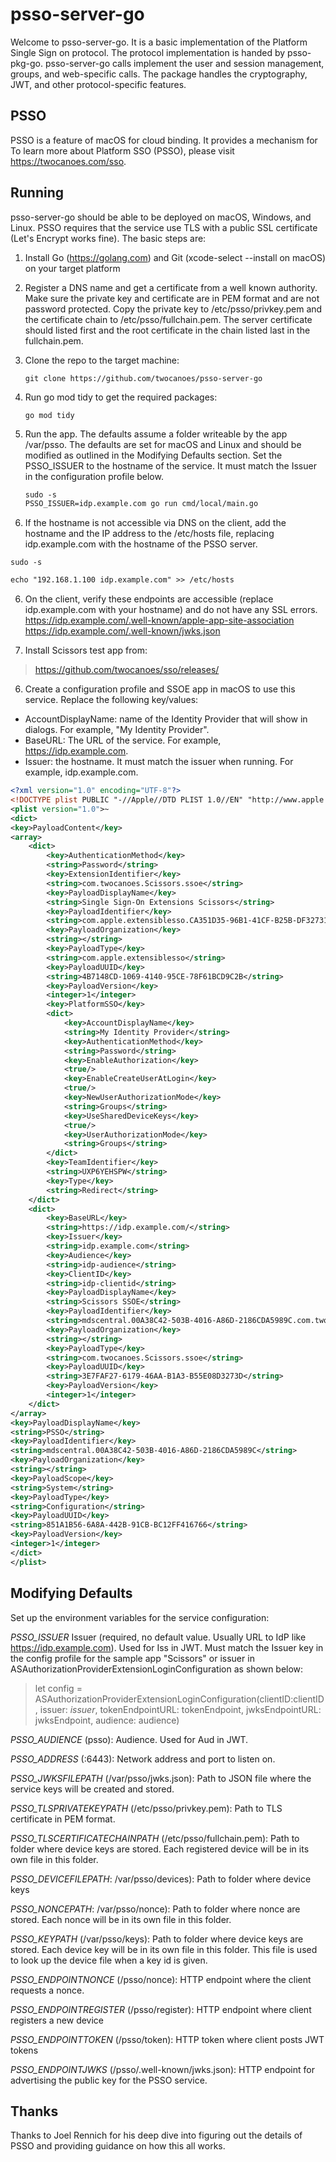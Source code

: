 # psso-server-go

Welcome to psso-server-go. It is a basic implementation of the Platform Single Sign on protocol. The protocol implementation is handed by psso-pkg-go.  psso-server-go calls implement the user and session management, groups, and web-specific calls. The package handles the cryptography, JWT, and other protocol-specific features.  

## PSSO
PSSO is a feature of macOS for cloud binding. It provides a mechanism for 
To learn more about Platform SSO (PSSO), please visit https://twocanoes.com/sso.

## Running
psso-server-go should be able to be deployed on macOS, Windows, and Linux. PSSO requires that the service use TLS with a public SSL certificate (Let's Encrypt works fine). The basic steps are:

1. Install Go (https://golang.com) and Git (xcode-select --install on macOS) on your target platform

2. Register a DNS name and get a certificate from a well known authority. Make sure the private key and certificate are in PEM format and are not password protected. Copy the private key to /etc/psso/privkey.pem and the certificate chain to /etc/psso/fullchain.pem. The server certificate should listed first and the root certificate in the chain listed last in the fullchain.pem.
3. Clone the repo to the target machine:

	`git clone https://github.com/twocanoes/psso-server-go`
			
4. Run go mod tidy to get the required packages:
			
	`go mod tidy`

5. Run the app. The defaults assume a folder writeable by the app /var/psso. The defaults are set for macOS and Linux and should be modified as outlined in the Modifying Defaults section. Set the PSSO\_ISSUER to the hostname of the service. It must match the Issuer in the configuration profile below.

	```xml
	sudo -s
	PSSO_ISSUER=idp.example.com go run cmd/local/main.go
	```

6. If the hostname is not accessible via DNS on the client, add the hostname and the IP address to the /etc/hosts file, replacing idp.example.com with the hostname of the PSSO server.

`sudo -s`
```xml
echo "192.168.1.100 idp.example.com" >> /etc/hosts
```

6. On the client, verify these endpoints are accessible (replace idp.example.com with your hostname) and do not have any SSL errors.
https://idp.example.com/.well-known/apple-app-site-association
https://idp.example.com/.well-known/jwks.json
		
6. Install Scissors test app from:

> https://github.com/twocanoes/sso/releases/
		
6. Create a configuration profile and SSOE app in macOS to use this service. Replace the following key/values:

* AccountDisplayName: name of the Identity Provider that will show in dialogs. For example, "My Identity Provider".
* BaseURL: The URL of the service. For example, https://idp.example.com.
* Issuer: the hostname. It must match the issuer when running. For example, idp.example.com.
 
```xml
<?xml version="1.0" encoding="UTF-8"?>
<!DOCTYPE plist PUBLIC "-//Apple//DTD PLIST 1.0//EN" "http://www.apple.com/DTDs/PropertyList-1.0.dtd">
<plist version="1.0">~
<dict>
<key>PayloadContent</key>
<array>
	<dict>
		<key>AuthenticationMethod</key>
		<string>Password</string>
		<key>ExtensionIdentifier</key>
		<string>com.twocanoes.Scissors.ssoe</string>
		<key>PayloadDisplayName</key>
		<string>Single Sign-On Extensions Scissors</string>
		<key>PayloadIdentifier</key>
		<string>com.apple.extensiblesso.CA351D35-96B1-41CF-B25B-DF3273189AAD</string>
		<key>PayloadOrganization</key>
		<string></string>
		<key>PayloadType</key>
		<string>com.apple.extensiblesso</string>
		<key>PayloadUUID</key>
		<string>4B7148CD-1069-4140-95CE-78F61BCD9C2B</string>
		<key>PayloadVersion</key>
		<integer>1</integer>
		<key>PlatformSSO</key>
		<dict>
			<key>AccountDisplayName</key>
			<string>My Identity Provider</string>
			<key>AuthenticationMethod</key>
			<string>Password</string>
			<key>EnableAuthorization</key>
			<true/>
			<key>EnableCreateUserAtLogin</key>
			<true/>
			<key>NewUserAuthorizationMode</key>
			<string>Groups</string>
			<key>UseSharedDeviceKeys</key>
			<true/>
			<key>UserAuthorizationMode</key>
			<string>Groups</string>
		</dict>
		<key>TeamIdentifier</key>
		<string>UXP6YEHSPW</string>
		<key>Type</key>
		<string>Redirect</string>
	</dict>
	<dict>
		<key>BaseURL</key>
		<string>https://idp.example.com/</string>
		<key>Issuer</key>
		<string>idp.example.com</string>
		<key>Audience</key>
		<string>idp-audience</string>
		<key>ClientID</key>
		<string>idp-clientid</string>
		<key>PayloadDisplayName</key>
		<string>Scissors SSOE</string>
		<key>PayloadIdentifier</key>
		<string>mdscentral.00A38C42-503B-4016-A86D-2186CDA5989C.com.twocanoes.xcreds.3E7FAF27-6179-46AA-B1A3-B55E08D3273D</string>
		<key>PayloadOrganization</key>
		<string></string>
		<key>PayloadType</key>
		<string>com.twocanoes.Scissors.ssoe</string>
		<key>PayloadUUID</key>
		<string>3E7FAF27-6179-46AA-B1A3-B55E08D3273D</string>
		<key>PayloadVersion</key>
		<integer>1</integer>
	</dict>
</array>
<key>PayloadDisplayName</key>
<string>PSSO</string>
<key>PayloadIdentifier</key>
<string>mdscentral.00A38C42-503B-4016-A86D-2186CDA5989C</string>
<key>PayloadOrganization</key>
<string></string>
<key>PayloadScope</key>
<string>System</string>
<key>PayloadType</key>
<string>Configuration</string>
<key>PayloadUUID</key>
<string>851A1B56-6A8A-442B-91CB-BC12FF416766</string>
<key>PayloadVersion</key>
<integer>1</integer>
</dict>
</plist>
```

## Modifying Defaults

Set up the environment variables for the service configuration:

_PSSO\_ISSUER_ Issuer (required, no default value. Usually URL to IdP like https://idp.example.com). Used for Iss in JWT. Must match the Issuer key in the config profile for the sample app "Scissors" or issuer in ASAuthorizationProviderExtensionLoginConfiguration as shown below:

> let config = ASAuthorizationProviderExtensionLoginConfiguration(clientID:clientID , issuer: *issuer*, tokenEndpointURL: tokenEndpoint, jwksEndpointURL: jwksEndpoint, audience: audience)


_PSSO\_AUDIENCE_ (psso): Audience. Used for Aud in JWT.

_PSSO\_ADDRESS_ (:6443): Network address and port to listen on.

_PSSO\_JWKSFILEPATH_ (/var/psso/jwks.json): Path to JSON file where the service keys will be created and stored.

_PSSO\_TLSPRIVATEKEYPATH_ (/etc/psso/privkey.pem): Path to TLS certificate in PEM format.

_PSSO\_TLSCERTIFICATECHAINPATH_ (/etc/psso/fullchain.pem): Path to folder where device keys are stored. Each registered device will be in its own file in this folder.

_PSSO\_DEVICEFILEPATH_: /var/psso/devices): Path to folder where device keys

_PSSO\_NONCEPATH_: /var/psso/nonce): Path to folder where nonce are stored. Each nonce will be in its own file in this folder.

_PSSO\_KEYPATH_ (/var/psso/keys): Path to folder where device keys are stored. Each device key will be in its own file in this folder. This file is used to look up the device file when a key id is given.

_PSSO\_ENDPOINTNONCE_ (/psso/nonce): HTTP endpoint where the client requests a nonce.

_PSSO\_ENDPOINTREGISTER_ (/psso/register): HTTP endpoint where client registers a new device

_PSSO\_ENDPOINTTOKEN_ (/psso/token): HTTP token where client posts JWT tokens

_PSSO\_ENDPOINTJWKS_ (/psso/.well-known/jwks.json): HTTP endpoint for advertising the public key for the PSSO service.


## Thanks
Thanks to Joel Rennich for his deep dive into figuring out the details of PSSO and providing guidance on how this all works.